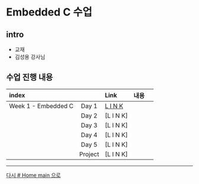 

# Embedded C 수업

## intro

<!-- <img src=".\w01_c\source\img\이것이 C 언어다-샘플_페이지_01.jpg" width="30%" height="30%"> -->

* 교재 
* 김성용 강사님

## 수업 진행 내용

|index||Link|내용||
|:---|:---:|:---|:---|:---|
|Week 1 - Embedded C|Day 1|[L I N K](./w02_c/w02d01.md)|
||Day 2|[L I N K]
||Day 3|[L I N K]
||Day 4|[L I N K]
||Day 5|[L I N K]
||Project|[L I N K]

---

[다시 # Home main 으로](../README.md)
